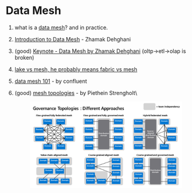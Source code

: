 # Data Mesh

1. what is a [data mesh](https://databricks.com/session\_na20/data-mesh-in-practice-how-europes-leading-online-platform-for-fashion-goes-beyond-the-data-lake)? and in practice.
2. [Introduction to Data Mesh](https://www.youtube.com/watch?v=\_bmYXWCxF\_Q) - Zhamak Dehghani
3. (good) [Keynote - Data Mesh by Zhamak Dehghani](https://www.youtube.com/watch?v=L\_-fHo0ZkAo) (oltp->etl->olap is broken)
4. [lake vs mesh, he probably means fabric vs mesh](https://medium.com/codex/data-lakehouse-vs-data-mesh-bfa1132f94b)
5. [data mesh 101](https://www.youtube.com/watch?v=hgKOpEQaqdY\&list=PLa7VYi0yPIH0L8ahQYbyBFkGc6a949-Lj\&index=10) - by confluent
6.  (good) [mesh topologies](https://towardsdatascience.com/data-mesh-topologies-and-domain-granularity-65290a4ebb90) - by Piethein Strengholt\


    <figure><img src="../.gitbook/assets/image (37).png" alt=""><figcaption></figcaption></figure>
